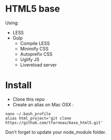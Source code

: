 HTML5 base
==========

Using:
- LESS
- Gulp
	- Compile LESS
	- Minimify CSS
	- Autoprefix CSS
	- Uglify JS
	- Livereload server

Install
=======

- Clone this repo
- Create an alias on Mac OSX :
```
nano ~/.bash_profile
alias html_project='git clone https://github.com/tfarneau/base_html5.git'
```

Don't forget to update your node_module folder.